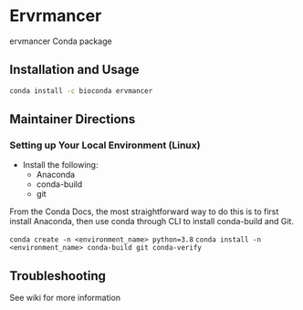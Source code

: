 # Ervrmancer
ervmancer Conda package

## Installation and Usage

```bash
conda install -c bioconda ervmancer
```

## Maintainer Directions
### Setting up Your Local Environment (Linux)

* Install the following:
    * Anaconda
    * conda-build
    * git

From the Conda Docs, the most straightforward way to do this is to first install Anaconda, then use conda through CLI to install conda-build and Git.

```conda create -n <environment_name> python=3.8```
```conda install -n <environment_name> conda-build git conda-verify```

## Troubleshooting

See wiki for more information